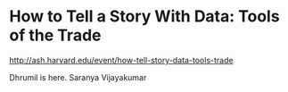 # How to Tell a Story With Data: Tools of the Trade

http://ash.harvard.edu/event/how-tell-story-data-tools-trade

Dhrumil is here.
Saranya Vijayakumar
